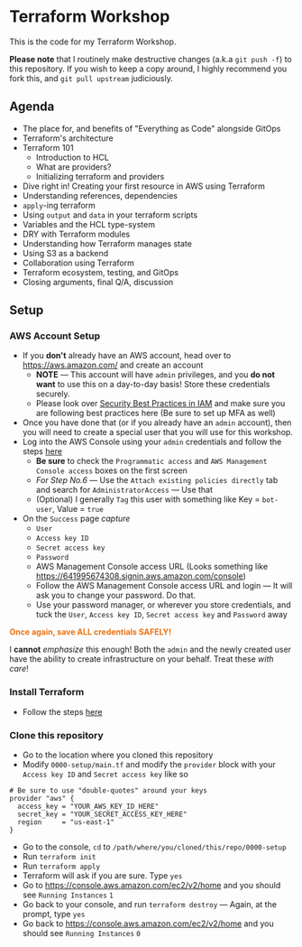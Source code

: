# Terraform Workshop

This is the code for my Terraform Workshop.

**Please note** that I routinely make destructive changes (a.k.a `git push -f`) to this repository.
If you wish to keep a copy around, I highly recommend you fork this, and `git pull upstream` judiciously.

## Agenda

- The place for, and benefits of "Everything as Code" alongside GitOps
- Terraform's architecture
- Terraform 101
  - Introduction to HCL
  - What are providers?
  - Initializing terraform and providers
- Dive right in! Creating your first resource in AWS using Terraform
- Understanding references, dependencies
- `apply`-ing terraform
- Using `output` and `data` in your terraform scripts
- Variables and the HCL type-system
- DRY with Terraform modules
- Understanding how Terraform manages state
- Using S3 as a backend
- Collaboration using Terraform
- Terraform ecosystem, testing, and GitOps
- Closing arguments, final Q/A, discussion

## Setup

### AWS Account Setup

- If you **don't** already have an AWS account, head over to https://aws.amazon.com/ and create an account
  - **NOTE** — This account will have `admin` privileges, and you **do not want** to use this on a day-to-day basis! Store these credentials securely.
  - Please look over [Security Best Practices in IAM](https://docs.aws.amazon.com/IAM/latest/UserGuide/best-practices.html) and make sure you are following best practices here (Be sure to set up MFA as well)
- Once you have done that (or if you already have an `admin` account), then you will need to create a special user that you will use for this workshop.
- Log into the AWS Console using your `admin` credentials and follow the steps [here](https://docs.aws.amazon.com/IAM/latest/UserGuide/id_users_create.html#id_users_create_console)
  - **Be sure** to check the `Programmatic access` and `AWS Management Console access` boxes on the first screen
  - *For Step No.6* — Use the `Attach existing policies directly` tab and search for `AdministratorAccess` — Use that
  - (Optional) I generally `Tag` this user with something like Key = `bot-user`,  Value = `true`
- On the `Success` page *capture*
  - `User`
  - `Access key ID`
  - `Secret access key`
  - `Password`
  - AWS Management Console access URL (Looks something like https://641995674308.signin.aws.amazon.com/console)
  - Follow the AWS Management Console access URL and login — It will ask you to change your password. Do that.
  - Use your password manager, or wherever you store credentials, and tuck the `User`, `Access key ID`, `Secret access key` and `Password` away

<span style="color: #ec7211">**Once again, save ALL credentials SAFELY!**</span>

I **cannot** _emphasize_ this enough! Both the `admin` and the newly created user have the ability to create infrastructure on your behalf.
Treat these *with care*!

### Install Terraform

- Follow the steps [here](https://learn.hashicorp.com/terraform/getting-started/install.html)

### Clone this repository

- Go to the location where you cloned this repository
- Modify `0000-setup/main.tf` and modify the `provider` block with your `Access key ID` and `Secret access key` like so

```
# Be sure to use "double-quotes" around your keys
provider "aws" {
  access_key = "YOUR_AWS_KEY_ID_HERE"
  secret_key = "YOUR_SECRET_ACCESS_KEY_HERE"
  region     = "us-east-1"
}
```

- Go to the console, `cd` to `/path/where/you/cloned/this/repo/0000-setup`
- Run `terraform init`
- Run `terraform apply`
- Terraform will ask if you are sure. Type `yes`
- Go to https://console.aws.amazon.com/ec2/v2/home and you should see `Running Instances` `1`
- Go back to your console, and run `terraform destroy` — Again, at the prompt, type `yes`
- Go back to https://console.aws.amazon.com/ec2/v2/home and you should see `Running Instances` `0`
